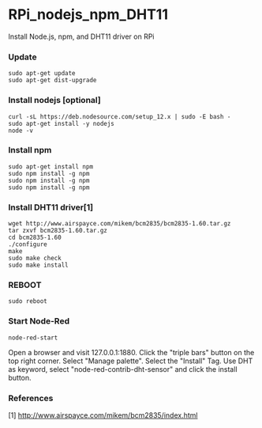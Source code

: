 # RPi_nodejs_npm_DHT11
Install Node.js, npm, and DHT11 driver on RPi

### Update
```
sudo apt-get update
sudo apt-get dist-upgrade
```
### Install nodejs [optional]
```
curl -sL https://deb.nodesource.com/setup_12.x | sudo -E bash -
sudo apt-get install -y nodejs
node -v
```

### Install npm
```
sudo apt-get install npm
sudo npm install -g npm
sudo npm install -g npm
sudo npm install -g npm
```

### Install DHT11 driver[1]
```
wget http://www.airspayce.com/mikem/bcm2835/bcm2835-1.60.tar.gz
tar zxvf bcm2835-1.60.tar.gz
cd bcm2835-1.60
./configure
make
sudo make check
sudo make install
```
### REBOOT
```
sudo reboot
```

### Start Node-Red
```
node-red-start
```
Open a browser and visit 127.0.0.1:1880. Click the "triple bars" button on the top right corner. Select "Manage palette". Select the "Install" Tag. Use DHT as keyword, select "node-red-contrib-dht-sensor" and click the install button.

### References
[1] http://www.airspayce.com/mikem/bcm2835/index.html 
